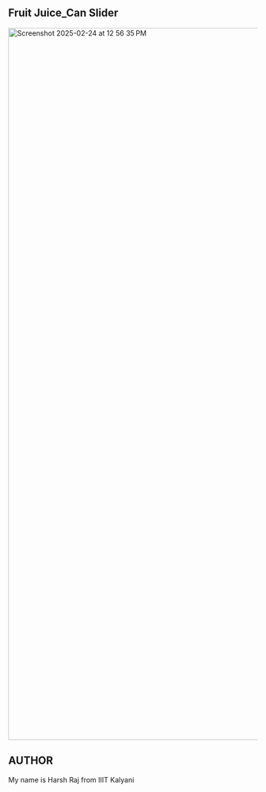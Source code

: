 ## Fruit Juice_Can Slider
<img width="1440" alt="Screenshot 2025-02-24 at 12 56 35 PM" src="https://github.com/user-attachments/assets/c9e9c53b-0cd6-4227-a366-cad39ad79160" />

## AUTHOR
My name is Harsh Raj from IIIT Kalyani
